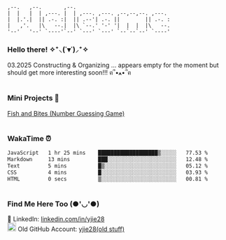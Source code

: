 ```
,--.   ,--.       ,--.                               
|  |   |  | ,---. |  | ,---. ,---. ,--,--,--. ,---.  
|  |.'.|  || .-. :|  || .--'| .-. ||        || .-. : 
|   ,'.   |\   --.|  |\ `--.' '-' '|  |  |  |\   --. 
'--'   '--' `----'`--' `---' `---' `--`--`--' `----' 
```
### Hello there! ✧⁺⸜(˙▾˙)⸝⁺✧

03.2025
Constructing & Organizing ... appears empty for the moment but should get more interesting soon!!! ฅ՞•ﻌ•՞ฅ 

<!-- ### ꧁ Project Demos ꧂ -->
<!-- 🦊 __Full Stack / Front End:__ <br /> -->
<!-- [PKMN Center Online](https://pkmn-centerol.herokuapp.com/) <br /> -->
<!-- [Face Recognition Brain](https://facerecog-brn.herokuapp.com) -->

#

### Mini Projects 🍓 <br />
[Fish and Bites (Number Guessing Game)](https://yjie28.github.io/fish-and-bite/)

<!-- <p align="left"> -->
<!-- <img src="https://raw.githubusercontent.com/devicons/devicon/master/icons/react/react-original-wordmark.svg" alt="react" width="50" height="50" /> -->
<!-- <img src="https://raw.githubusercontent.com/devicons/devicon/master/icons/javascript/javascript-original.svg" alt="javascript" width="50" height="50" /> -->
<!-- <img src="https://raw.githubusercontent.com/devicons/devicon/master/icons/ruby/ruby-original.svg" alt="ruby" width="50" height="50" />  -->
<!-- </p> -->

#

### WakaTime ⏰

<!--START_SECTION:waka-->

```txt
JavaScript   1 hr 25 mins    ███████████████████▒░░░░░   77.53 %
Markdown     13 mins         ███░░░░░░░░░░░░░░░░░░░░░░   12.48 %
Text         5 mins          █▒░░░░░░░░░░░░░░░░░░░░░░░   05.12 %
CSS          4 mins          █░░░░░░░░░░░░░░░░░░░░░░░░   03.93 %
HTML         0 secs          ▒░░░░░░░░░░░░░░░░░░░░░░░░   00.81 %
```

<!--END_SECTION:waka-->

  
<!-- <a href="https://linkedin.com/in/yjie28"> -->
<!--  <img src="https://img.shields.io/badge/linkedin-%230077B5.svg?&style=for-the-badge&logo=linkedin&logoColor=white"> -->
<!-- </a> -->

#

### Find Me Here Too (●'◡'●)
💼 LinkedIn: [linkedin.com/in/yjie28](https://www.linkedin.com/in/yjie28/) <br />
<img src="https://cdn.jsdelivr.net/gh/devicons/devicon@latest/icons/github/github-original.svg" alt="react" width="20" height="20" /> Old GitHub Account: [yjie28(old stuff)](https://www.github.com/yjie28)
